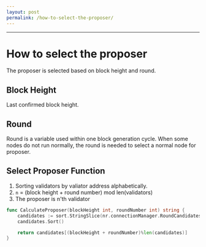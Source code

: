 ```yaml
---
layout: post
permalink: /how-to-select-the-proposer/
---
```

---
# How to select the proposer

The proposer is selected based on block height and round.

## Block Height

Last confirmed block height.

## Round

Round is a variable used within one block generation cycle.
When some nodes do not run normally, the round is needed to select a normal node for proposer.

## Select Proposer Function

1. Sorting validators by valiator address alphabetically.
1. `n` = (block height + round number) mod len(validators)
1. The proposer is n'th validator

```go
func CalculateProposer(blockHeight int, roundNumber int) string {
	candidates := sort.StringSlice(nr.connectionManager.RoundCandidates())
	candidates.Sort()

	return candidates[(blockHeight + roundNumber)%len(candidates)]
}
```
